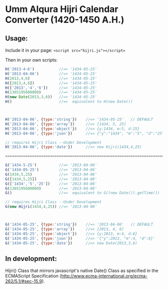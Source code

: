 Umm Alqura Hijri Calendar Converter (1420-1450 A.H.)
====================================================

Usage:
-------
Include it in your page:
`<script src="hijri.js"></script>`

Then in your own scripts:
```javascript
H('2013-4-6')			//=> '1434-05-25'
H('2013-04-06')			//=> '1434-05-25'
H(2013,4,6)				//=> '1434-05-25'
H([2013,4,6])			//=> '1434-05-25'
H(['2013','4','6'])		//=> '1434-05-25'
H(1365195600000)		//=> '1434-05-25'
H(new Date(2013,3,6))	//=> '1434-05-25'
H()						//=>  equivalent to H(new Date())



H('2013-04-06', {type:'string'}) 	//=> '1434-05-25'	// DEFAULT
H('2013-04-06', {type:'array'}) 	//=> [1434, 5, 25]
H('2013-04-06', {type:'object'}) 	//=> {y:1434, m:5, d:25}
H('2013-04-06', {type:'json'}) 		//=> {"y":"1434", "m":"5", "d":"25"}

// requires Hijri Class --Under Development
H('2013-04-06', {type:'date'}) 		//=> new Hijri(1434,4,25)

===========================================================================

G('1434-5-25')			//=> '2013-04-06'
G('1434-05-25')			//=> '2013-04-06'
G(1434,5,25)			//=> '2013-04-06'
G([1434,5,25])			//=> '2013-04-06'
G(['1434','5','25'])	//=> '2013-04-06'
G(1365195600000)		//=> '2013-04-06'
G()						//=>  equivalent to G((new Date()).getTime())

// requires Hijri Class --Under Development
G(new Hijri(1434,4,25))	//=> '2013-04-06'



G('1434-05-25', {type:'string'}) 	//=> '2013-04-06'	// DEFAULT
G('1434-05-25', {type:'array'}) 	//=> [2013, 4, 6]
G('1434-05-25', {type:'object'}) 	//=> {y:2013, m:4, d:6}
G('1434-05-25', {type:'json'}) 		//=> '{"y":2013, "m":4, "d":6}'
G('1434-05-25', {type:'date'}) 		//=> new Date(2013,3,6)
```

In development:
----------------
Hijri() Class that mirrors javascript's native Date() Class as specified in the ECMAScript Specification (http://www.ecma-international.org/ecma-262/5.1/#sec-15.9).
